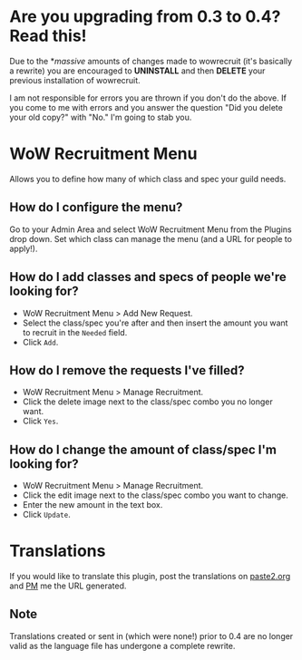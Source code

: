 # Are you upgrading from 0.3 to 0.4? Read this!

Due to the **massive* amounts of changes made to wowrecruit (it's basically a rewrite) you are encouraged to **UNINSTALL** and then **DELETE** your previous installation of wowrecruit.

I am not responsible for errors you are thrown if you don't do the above. If you come to me with errors and you answer the question "Did you delete your old copy?" with "No."
I'm going to stab you.

# WoW Recruitment Menu

Allows you to define how many of which class and spec your guild needs.

## How do I configure the menu?

Go to your Admin Area and select WoW Recruitment Menu from the Plugins drop down. Set which class can manage the menu (and a URL for people to apply!).

## How do I add classes and specs of people we're looking for?

* WoW Recruitment Menu > Add New Request.
* Select the class/spec you're after and then insert the amount you want to recruit in the `Needed` field.
* Click `Add`.

## How do I remove the requests I've filled?

* WoW Recruitment Menu > Manage Recruitment.
* Click the delete image next to the class/spec combo you no longer want.
* Click `Yes`.

## How do I change the amount of class/spec I'm looking for?

* WoW Recruitment Menu > Manage Recruitment.
* Click the edit image next to the class/spec combo you want to change.
* Enter the new amount in the text box.
* Click `Update`.

# Translations

If you would like to translate this plugin, post the translations on [paste2.org](http://paste2.org/) and [PM](http://e107.org/e107_plugins/pm/pm.php?send.37) me the URL generated.

## Note

Translations created or sent in (which were none!) prior to 0.4 are no longer valid as the language file has undergone a complete rewrite.